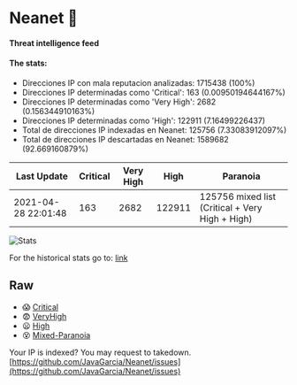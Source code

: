 # Neanet :hocho:
#### Threat intelligence feed
#### The stats:

- Direcciones IP con mala reputacion analizadas: 1715438 (100%)
- Direcciones IP determinadas como 'Critical':  163 (0.00950194644167%)
- Direcciones IP determinadas como 'Very High':  2682 (0.156344910163%)
- Direcciones IP determinadas como 'High':  122911 (7.16499226437)
- Total de direcciones IP indexadas en Neanet:  125756 (7.33083912097%)
- Total de direcciones IP descartadas en Neanet:  1589682 (92.669160879%)

| Last Update | Critical | Very High | High | Paranoia |
| --- | --- | --- | --- | --- |
| 2021-04-28 22:01:48 | 163 | 2682 | 122911 | 125756 mixed list (Critical + Very High + High)|

![Stats](https://docs.google.com/spreadsheets/d/e/2PACX-1vSnaNMIXVabIpDJjufMlzH7poXnshF3mgd8Is1g9ytUEzVsP5my4Trn8f-xkoLLQ38xpL3HtmUexLo6/pubchart?oid=501124687&format=image)

For the historical stats go to: [link](/stats.csv)
## Raw
- :scream: [Critical](https://raw.githubusercontent.com/JavaGarcia/Neanet/master/blacklists/neanet_critical.txt)
- :fearful: [VeryHigh](https://raw.githubusercontent.com/JavaGarcia/Neanet/master/blacklists/neanet_veryHigh.txtt)
- :frowning: [High](https://raw.githubusercontent.com/JavaGarcia/Neanet/master/blacklists/neanet_high.txt)
- :dizzy_face: [Mixed-Paranoia](https://raw.githubusercontent.com/JavaGarcia/Neanet/master/blacklists/neanet_all.txt)


Your IP is indexed? You may request to takedown. [https://github.com/JavaGarcia/Neanet/issues](https://github.com/JavaGarcia/Neanet/issues)




































































































































































































































































































































































































































































































































































































































































































































































































































































































































































































































































































































































































































































































































































































































































































































































































































































































































































































































































































































































































































































































































































































































































































































































































































































































































































































































































































































































































































































































































































































































































































































































































































































































































































































































































































































































































































































































































































































































































































































































































































































































































































































































































































































































































































































































































































































































































































































































































































































































































































































































































































































































































































































































































































































































































































































































































































































































































































































































































































































































































































































































































































